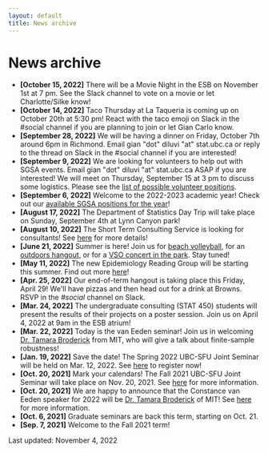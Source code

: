 ```yaml
---
layout: default
title: News archive
---
```


# News archive

- **[October 15, 2022]** There will be a Movie Night in the ESB on November 1st at 7 pm. See the Slack channel to vote on a movie 
or let Charlotte/Silke know!
- **[October 14, 2022]** Taco Thursday at La Taqueria is coming up on October 20th at 5:30 pm!
React with the taco emoji on Slack in the #social channel if you are planning to join or let Gian Carlo know. 
- **[September 28, 2022]** We will be having a dinner on Friday, October 7th around 6pm in Richmond.
Email gian "dot" diluvi "at" stat.ubc.ca or reply to the thread on Slack in the #social channel if you are interested! 
- **[September 9, 2022]** We are looking for volunteers to help out with SGSA events. Email gian "dot" diluvi "at" stat.ubc.ca ASAP if
you are interested! We will meet on Thursday, September 15 at 3 pm to discuss some logistics. Please see the [list of possible volunteer positions](./files/2022_sgsa_volunteers.pdf).
- **[September 6, 2022]** Welcome to the 2022-2023 academic year! Check out our [available SGSA positions for the year](./grad-positions)!
- **[August 17, 2022]** The Department of Statistics Day Trip will take place on Sunday, September 4th at Lynn Canyon park!
- **[August 10, 2022]** The Short Term Consulting Service is looking for consultants!
See [here](./consulting) for more details!
- **[June 21, 2022]** Summer is here! Join us for
[beach volleyball](./sports), for an
[outdoors hangout](./hangouts), or for a
[VSO concert in the park](https://www.vancouversymphony.ca/event/the-vso-at-deer-lake/).
Stay tuned!
- **[May 11, 2022]** The new Epidemiology Reading Group will be starting this summer.
Find out more [here](./reading-groups)!
- **[Apr. 25, 2022]** Our end-of-term hangout is taking place this Friday, April 29!
We'll have pizzas and then head out for a drink at Browns.
RSVP in the *#social* channel on Slack.
- **[Mar. 24, 2022]** The undergraduate consulting (STAT 450) students
will present the results of their projects on a poster session.
Join us on April 4, 2022 at 9am in the ESB atrium!
- **[Mar. 22, 2022]** Today is the van Eeden seminar!
Join us in welcoming [Dr. Tamara Broderick](https://tamarabroderick.com/) from MIT,
who will give a talk about finite-sample robustness!
- **[Jan. 19, 2022]** Save the date! The Spring 2022 UBC-SFU Joint Seminar will be held on Mar. 12, 2022. See [here](./ubc-sfu) to register now!
- **[Oct. 20, 2021]** Mark your calendars! The Fall 2021 UBC-SFU Joint Seminar will take place on Nov. 20, 2021. See [here](./ubc-sfu) for more information.
- **[Oct. 20, 2021]** We are happy to announce that the
	Constance van Eeden speaker for 2022 will be
	[Dr. Tamara Broderick](https://tamarabroderick.com/) of MIT!
	See [here](./van-eeden) for more information.
- **[Oct. 6, 2021]** Graduate seminars are back this term, starting on Oct. 21.
- **[Sep. 7, 2021]** Welcome to the Fall 2021 term!


Last updated: November 4, 2022
